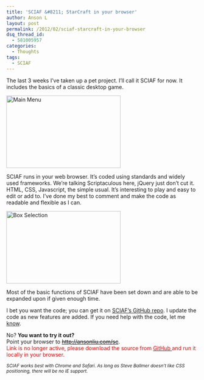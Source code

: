 ```yaml
---
title: 'SCIAF &#8211; StarCraft in your browser'
author: Anson L
layout: post
permalink: /2012/02/sciaf-starcraft-in-your-browser
dsq_thread_id:
  - 581005957
categories:
  - Thoughts
tags:
  - SCIAF
---
```

The last 3 weeks I&#8217;ve taken up a pet project. I&#8217;ll call it SCIAF for now. It includes the basics of a classic desktop game.

[<img class="aligncenter size-medium wp-image-1406" title="Main Menu" alt="Main Menu" src="https://ansonliu.com/wp-content/uploads/2012/02/mainmenu-300x190.png" width="300" height="190" />][1]

<center>
  <!--more-->
</center>

  
SCIAF runs in your web browser. It&#8217;s coded using standards and widely used frameworks. We&#8217;re talking Scriptaculous here, jQuery just don&#8217;t cut it.  
HTML, CSS, Javascript, the simple usual. It&#8217;s interesting to play and easy to edit or add to. I&#8217;ve done my best to comment and make the code as readable and flexible as I can.

[<img class="aligncenter size-medium wp-image-1407" title="Box Selection" alt="Box Selection" src="https://ansonliu.com/wp-content/uploads/2012/02/boxselection-300x190.png" width="300" height="190" />][2]

Most of the basic functions of SCIAF have been set down and are able to be expanded upon if given enough time.

I bet you want the code; you can get it on <a href="https://github.com/ansonl/SCIAF" target="_blank">SCIAF&#8217;s GitHub repo</a>. I update the code as new features are added. If you need help with the code, let me [know][3].

No? **You want to try it out?**  
Point your browser to <del><a title="SCIAF Demo" href="http://ansonliu.com/sc" target="_blank">http://ansonliu.com/sc</a></del>.  
<span style="color: #ff0000;">Link is no longer active, please download the source from <a href="https://github.com/ansonl/SCIAF" target="_blank"><span style="color: #ff0000;">GitHub </span></a>and run it locally in your browser.</span>

<small><em>SCIAF works best with Chrome and Safari. As long as Steve Ballmer doesn&#8217;t like CSS positioning, there will be no IE support.</em></small>

 [1]: https://ansonliu.com/wp-content/uploads/2012/02/mainmenu.png
 [2]: https://ansonliu.com/wp-content/uploads/2012/02/boxselection.png
 [3]: mailto:support@apparentetch.com